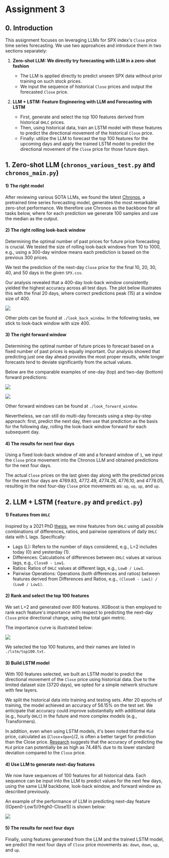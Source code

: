 # Assignment 3



## 0. Introduction

This assignment focuses on leveraging LLMs for SPX index's `Close` price time series forecasting. We use two approahces and introduce them in two sections separately:

1. **Zero-shot LLM: We directly try forecasting with LLM in a zero-shot fashion**
   - The LLM is applied directly to predict unseen SPX data without prior training on such stock prices.
   - We input the sequence of historical `Close` prices and output the forecasted `Close` price.

2. **LLM + LSTM: Feature Engineering with LLM and Forecasting with LSTM**
   - First, generate and select the top 100 features derived from historical `OHLC` prices.
   - Then, using historical data, train an LSTM model with these features to predict the directional movement of the historical `Close` price.
   - Finally: utilize the LLM to forecast the top 100 features for the upcoming days and apply the trained LSTM model to predict the directional movement of the `Close` price for those future days.



## 1. Zero-shot LLM (`chronos_various_test.py` and `chronos_main.py`)

#### 1) The right model 

After reviewing various SOTA LLMs, we found the latest [Chronos](https://github.com/amazon-science/chronos-forecasting), a pretrained time series forecasting model, generates the most remarkable zero-shot performance. We therefore use Chronos as the backbone for all tasks below, where for each prediction we generate 100 samples and use the median as the output. 


#### 2) The right rolling look-back window

Determining the optimal number of past prices for future price forecasting is crucial. We tested the size of rolling look-back windows from 10 to 1000, e.g., using a 300-day window means each prediction is based on the previous 300 prices. 

We test the prediction of the next-day `Close` price for the final 10, 20, 30, 40, and 50 days in the given `SPX.csv`.

Our analysis revealed that a 400-day look-back window consistently yielded the highest accuracy across all test days. The plot below illustrates this with the final 20 days, where correct predictions peak (15) at a window size of 400.

![](./look_back_window/close_forward1_smp100_hit_countof20.png)

Other plots can be found at `./look_back_window`. In the following tasks, we stick to look-back window with size 400.


#### 3) The right forward window 

Determining the optimal number of future prices to forecast based on a fixed number of past prices is equally important. Our analysis showed that predicting just one day ahead provides the most proper results, while longer forecasts tend to deviate significantly from the actual values.

Below are the comparable examples of one-day (top) and two-day (bottom) forward predictions:

![](./look_forward_window/2test_spx_step1_test.png)

![](./look_forward_window/2test_spx_step2_test.png)

Other forward windows can be found at `./look_forward_window`.

Nevertheless, we can still do multi-day forecasts using a step-by-step approach: first, predict the next day, then use that prediction as the basis for the following day, rolling the look-back window forward for each subsequent day.


#### 4) The results for next four days

Using a fixed look-back window of `400` and a forward window of `1`, we input the `Close` price movement into the Chronos LLM and obtained predictions for the next four days.

The actual `Close` prices on the last given day along with the predicted prices for the next four days are 4769.83, 4772.49, 4774.26, 4776.10, and 4778.05, resulting in the next four-day `Close` price movements as: `up`, `up`, `up`, and `up`.




## 2. LLM + LSTM (`feature.py` and `predict.py`)

#### 1) Features from `OHLC`

Inspired by a 2021 PhD [thesis](https://discovery.ucl.ac.uk/id/eprint/10155501/2/AndrewDMannPhDFinal.pdf), we mine features from `OHLC` using all possible combinations of differences, ratios, and pairwise operations of daily `OHLC` data with L lags. Specifically:
   - Lags (L): Refers to the number of days considered, e.g., L=2 includes today (0) and yesterday (1).
   - Differences: Calculations of differences between `OHLC` values at various lags, e.g., `Close0 - Low1`.
   - Ratios: Ratios of `OHLC` values at different lags, e.g., `Low0 / Low1`.
   - Pairwise Operations: Operations (both differences and ratios) between features derived from Differences and Ratios, e.g., `(Close0 - Low1) / (Low0 / Low1)`.


#### 2) Rank and select the top 100 features
We set L=2 and generated over 800 features. XGBoost is then employed to rank each feature's importance with respect to predicting the next-day `Close` price directional change, using the total gain metric.

The importance curve is illustrated below:

![](./lstm/importance.png)

We selected the top 100 features, and their names are listed in `./lstm/top100.txt.`


#### 3) Build LSTM model

With 100 features selected, we built an LSTM model to predict the directional movement of the `Close` price using historical data. Due to the limited dataset size (3720 days), we opted for a simple network structure with few layers.

We split the historical data into training and testing sets. After 20 epochs of training, the model achieved an accuracy of 56.15% on the test set. We anticipate that accuracy could improve substantially with additional data (e.g., hourly `OHLC`) in the future and more complex models (e.g., Transformers). 

In addition, even when using LSTM models, it's been noted that the `Mid` price, calculated as (`Close`+`Open`)/2, is often a better target for prediction than the Close price. [Research](https://discovery.ucl.ac.uk/id/eprint/10155501/2/AndrewDMannPhDFinal.pdf) suggests that the accuracy of predicting the `Mid` price can potentially be as high as 74.48% due to its lower standard deviation compared to the `Close` price.


#### 4) Use LLM to generate next-day features

We now have sequences of 100 features for all historical data. Each sequence can be input into the LLM to predict values for the next few days, using the same LLM backbone, look-back window, and forward window as described previously.

An example of the performance of LLM in predicting next-day feature ((Open0-Low1)/(High0-Close1)) is shown below:

![](./feature/pre400_window20_forward1_smp100_hit11_feature_rank_1.png)

#### 5) The results for next four days

Finally, using features generated from the LLM and the trained LSTM model, we predict the next four days of `Close` price movements as: `down`, `down`, `up`, and `up`.
